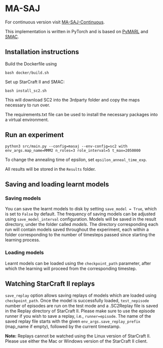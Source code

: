 # MA-SAJ
For continuous version visit [MA-SAJ-Continuous](https://github.com/gcubillos7/MA-SAJ-Continuous).

This implementation is written in PyTorch and is based on [PyMARL](https://github.com/oxwhirl/pymarl) and [SMAC](https://github.com/oxwhirl/smac).

## Installation instructions

Build the Dockerfile using 
```shell
bash docker/build.sh
```

Set up StarCraft II and SMAC:
```shell
bash install_sc2.sh
```

This will download SC2 into the 3rdparty folder and copy the maps necessary to run over.

The requirements.txt file can be used to install the necessary packages into a virtual environment.

## Run an experiment 

```shell
python3 src/main.py --config=masaj --env-config=sc2 with env_args.map_name=MMM2 n_roles=3 role_interval=5 t_max=2050000
```

To change the annealing time of epsilon, set `epsilon_anneal_time_exp`.

All results will be stored in the `Results` folder.

## Saving and loading learnt models

### Saving models

You can save the learnt models to disk by setting `save_model = True`, which is set to `False` by default. The frequency of saving models can be adjusted using `save_model_interval` configuration. Models will be saved in the result directory, under the folder called *models*. The directory corresponding each run will contain models saved throughout the experiment, each within a folder corresponding to the number of timesteps passed since starting the learning process.

### Loading models

Learnt models can be loaded using the `checkpoint_path` parameter, after which the learning will proceed from the corresponding timestep. 

## Watching StarCraft II replays

`save_replay` option allows saving replays of models which are loaded using `checkpoint_path`. Once the model is successfully loaded, `test_nepisode` number of episodes are run on the test mode and a .SC2Replay file is saved in the Replay directory of StarCraft II. Please make sure to use the episode runner if you wish to save a replay, i.e., `runner=episode`. The name of the saved replay file starts with the given `env_args.save_replay_prefix` (map_name if empty), followed by the current timestamp. 

**Note:** Replays cannot be watched using the Linux version of StarCraft II. Please use either the Mac or Windows version of the StarCraft II client.
